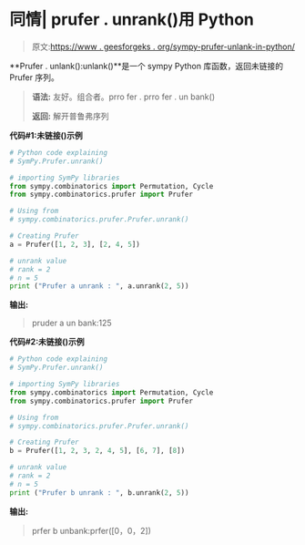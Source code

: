 # 同情| prufer . unrank()用 Python

> 原文:[https://www . geesforgeks . org/sympy-prufer-unlank-in-python/](https://www.geeksforgeeks.org/sympy-prufer-unrank-in-python/)

**Prufer . unlank():unlank()**是一个 sympy Python 库函数，返回未链接的 Prufer 序列。

> **语法:**
> 友好。组合者。prro fer . prro fer . un bank()
> 
> **返回:**
> 解开普鲁弗序列

**代码#1:未链接()示例**

```py
# Python code explaining
# SymPy.Prufer.unrank()

# importing SymPy libraries
from sympy.combinatorics import Permutation, Cycle
from sympy.combinatorics.prufer import Prufer

# Using from 
# sympy.combinatorics.prufer.Prufer.unrank()

# Creating Prufer
a = Prufer([1, 2, 3], [2, 4, 5])

# unrank value
# rank = 2
# n = 5
print ("Prufer a unrank : ", a.unrank(2, 5))
```

**输出:**

> pruder a un bank:125

**代码#2:未链接()示例**

```py
# Python code explaining
# SymPy.Prufer.unrank()

# importing SymPy libraries
from sympy.combinatorics import Permutation, Cycle
from sympy.combinatorics.prufer import Prufer

# Using from 
# sympy.combinatorics.prufer.Prufer.unrank()

# Creating Prufer
b = Prufer([1, 2, 3, 2, 4, 5], [6, 7], [8])

# unrank value
# rank = 2
# n = 5
print ("Prufer b unrank : ", b.unrank(2, 5))
```

**输出:**

> prfer b unbank:prfer([0，0，2])